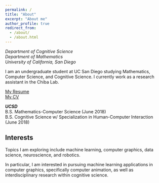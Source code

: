 ```yaml
---
permalink: /
title: "About"
excerpt: "About me"
author_profile: true
redirect_from: 
  - /about/
  - /about.html
---
```

<i>Department of Cognitive Science  
Department of Mathematics  
University of California, San Diego</i>
    
I am an undergraduate student at UC San Diego studying Mathematics, Computer Science, and Cognitive Science. I currently work as a research assistant in the Chiba Lab. 
  
<span style="color:blue">[My Resume](http://www.andythai.xyz/files/resume.pdf)</span>  
<span style="color:blue">[My CV](http://www.andythai.xyz/files/cv.pdf)</span>  
  
<b><i>UCSD</i></b>  
B.S. Mathematics-Computer Science (June 2018)  
B.S. Cognitive Science w/ Specialization in Human-Computer Interaction (June 2018)  
  
Interests
------
Topics I am exploring include machine learning, computer graphics, data science, neuroscience, and robotics.   
  
In particular, I am interested in pursuing machine learning applications in computer graphics, specifically computer animation, as well as  interdisciplinary research within cognitive science.
